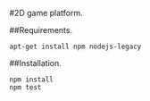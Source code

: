 #2D game platform.

##Requirements.

    apt-get install npm nodejs-legacy
    
##Installation.

    npm install
    npm test
    
     